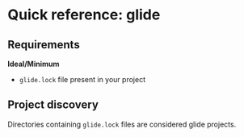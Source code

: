 # Quick reference: glide

## Requirements

**Ideal/Minimum**

- `glide.lock` file present in your project

## Project discovery

Directories containing `glide.lock` files are considered glide projects.
